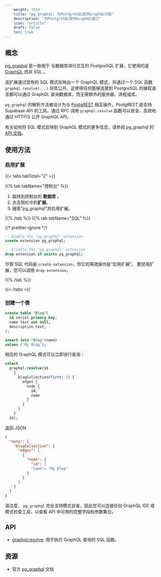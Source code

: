 ```yaml
---
    weight: 1534
    title: "pg_graphql: 为PostgreSQL提供GraphQL功能"
    description: "为PostgreSQL提供GraphQL接口"
    icon: "article"
    draft: false
    toc: true
---
```


## 概念
[pg_graphql](https://supabase.github.io/pg_graphql/) 是一款用于 与数据库进行交互的 PostgreSQL 扩展，它使用的是 [GraphQL](https://graphql.org) 而非 SQL 。

该扩展通过现有的 SQL 模式反映出一个 GraphQL 模式，并通过一个 SQL 函数 `graphql.resolve(...)` 将其公开。这使得任何能够连接到 PostgreSQL 的编程语言都可以通过 GraphQL 查询数据库，而无需额外的服务器、进程或库。

`pg_graphql` 的解析方法被设计为与 [PostgREST](https://postgrest.org/en/stable/index.html) 相互操作，PostgREST 是支持 Supabase API 的工具，通过 RPC 调用 `graphql.resolve` 函数可以安全、高效地通过 HTTP/S 公开 GraphQL API。

有关如何将 SQL 模式反映到 GraphQL 模式的更多信息，请参阅 pg_graphql 的 [API 文档](https://supabase.github.io/pg_graphql/api/)。

## 使用方法
### 启用扩展

{{< tabs tabTotal="2" >}}

{{% tab tabName="控制台" %}}



1. 跳转到控制台的 **数据库** 。
2. 点击侧栏中的**扩展**。
3. 搜索"pg_graphql"并启用扩展。



{{% /tab %}}
{{% tab tabName="SQL" %}}



{/* prettier-ignore */}
```sql
-- Enable the "pg_graphql" extension
create extension pg_graphql;

-- Disable the "pg_graphql" extension
drop extension if exists pg_graphql;
```
尽管 SQL 代码是 `create extension`，但它的等效操作是“启用扩展”。
要禁用扩展，您可以调用 `drop extension`。



{{% /tab %}}

{{< /tabs >}}

### 创建一个表

```sql
create table "Blog"(
  id serial primary key,
  name text not null,
  description text,
);

insert into "Blog"(name)
values ('My Blog');
```

相应的 GraphQL 模式可以立即进行查询：

```sql
select
  graphql.resolve($$
    {
      blogCollection(first: 1) {
        edges {
          node {
            id,
            name
          }
        }
      }
    }
  $$);
```

返回 JSON

```json
{
  "data": {
    "blogCollection": {
      "edges": [
        {
          "node": {
            "id": 1
            "name": "My Blog"
          }
        }
      ]
    }
  }
}
```

请注意， `pg_graphql` 完全支持模式自省，因此您可以连接任何 GraphQL IDE 或模式检查工具，以查看 API 中可用的完整字段和参数集合。

## API

- [graphql.resolve](https://supabase.github.io/pg_graphql/sql_interface/): 用于执行 GraphQL 查询的 SQL 函数。

## 资源

- 官方 [pg_graphql](https://github.com/supabase/pg_graphql) 文档





